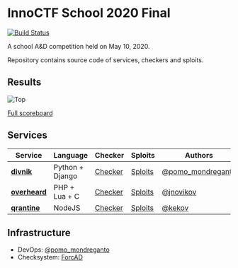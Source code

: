 # InnoCTF School 2020 Final

[![Build Status](https://travis-ci.com/jnovikov/innoctf-final-10-05-2020.svg?branch=master)](https://travis-ci.com/jnovikov/innoctf-final-10-05-2020)

A school A&D competition held on May 10, 2020.

Repository contains source code of services, checkers and sploits.

## Results

![Top](scoreboard/top.png)

[Full scoreboard](scoreboard/full.png)


## Services

| Service | Language | Checker | Sploits | Authors |
|---------|----------|---------|---------|---------|
| **[divnik](services/divnik/)** | Python + Django | [Checker](checkers/divnik/) | [Sploits](sploits/divnik/) | [@pomo_mondreganto](https://github.com/pomo-mondreganto) |
| **[overheard](services/overheard/)** | PHP + Lua + C | [Checker](checkers/overheard/) | [Sploits](sploits/overheard/) | [@jnovikov](https://github.com/jnovikov) |
| **[qrantine](services/qrantine/)** | NodeJS | [Checker](checkers/qrantine/) | [Sploits](sploits/qrantine/) | [@kekov](https://github.com/xmikasax) |

## Infrastructure

- DevOps: [@pomo_mondreganto](https://github.com/pomo-mondreganto)
- Checksystem: [ForcAD](https://github.com/pomo-mondreganto/ForcAD)
